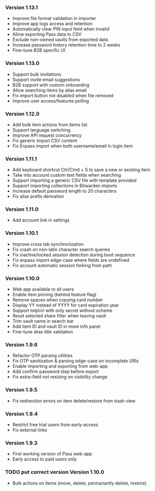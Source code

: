 ### Version 1.13.1

-   Improve file format validation in importer
-   Improve app logs access and retention
-   Automatically clear PIN input field when invalid
-   Allow exporting Pass data to CSV
-   Exclude non-owned vaults from exported data
-   Increase password history retention time to 2 weeks
-   Fine-tune B2B specific UI

### Version 1.13.0

-   Support bulk invitations
-   Support invite email suggestions
-   B2B support with custom onboarding
-   Allow searching items by alias email
-   Fix import button not disabled when file removed
-   Improve user access/features polling

### Version 1.12.0

-   Add bulk item actions from items list
-   Support language switching
-   Improve API request concurrency
-   Fix generic import CSV content
-   Fix Enpass import when both username/email in login item

### Version 1.11.1

-   Add keyboard shortcut Ctrl/Cmd + S to save a new or existing item
-   Take into account custom text fields when searching
-   Support importing a generic CSV file with template provided
-   Support importing collections in Bitwarden imports
-   Increase default password length to 20 characters
-   Fix alias prefix derivation

### Version 1.11.0

-   Add account link in settings

### Version 1.10.1

-   Improve cross tab synchronization
-   Fix crash on non-latin character search queries
-   Fix inactive/locked session detection during boot sequence
-   Fix enpass import edge-case where fields are undefined
-   Fix account automatic session forking from path

### Version 1.10.0

-   Web app available to all users
-   Enable item pinning (behind feature flag)
-   Remove spaces when copying card number
-   Display YY instead of YYYY for card expiration year
-   Support totpUri with only secret without scheme
-   Reset selected share filter when leaving vault
-   Trim vault name in search bar
-   Add item ID and vault ID in more info panel
-   Fine-tune alias title validation

### Version 1.9.6

-   Refactor OTP parsing utilities
-   Fix OTP sanitization & parsing edge-case on incomplete URIs
-   Enable importing and exporting from web-app
-   Add confirm password step before export
-   Fix extra-field not resizing on visibility change

### Version 1.9.5

-   Fix redirection errors on item delete/restore from trash view

### Version 1.9.4

-   Restrict free trial users from early-access
-   Fix external links

### Version 1.9.3

-   First working version of Pass web-app
-   Early access to paid users only

### TODO put correct version Version 1.10.0

-   Bulk actions on items (move, delete, permanantly delete, restore)
